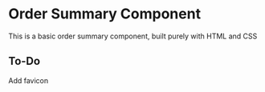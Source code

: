 # Order Summary Component
This is a basic order summary component, built purely with HTML and CSS
## To-Do
Add favicon
